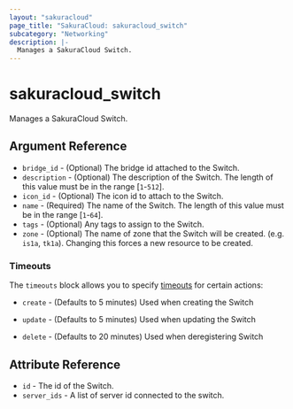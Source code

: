 ```yaml
---
layout: "sakuracloud"
page_title: "SakuraCloud: sakuracloud_switch"
subcategory: "Networking"
description: |-
  Manages a SakuraCloud Switch.
---
```


# sakuracloud_switch

Manages a SakuraCloud Switch.

## Argument Reference

* `bridge_id` - (Optional) The bridge id attached to the Switch.
* `description` - (Optional) The description of the Switch. The length of this value must be in the range [`1`-`512`].
* `icon_id` - (Optional) The icon id to attach to the Switch.
* `name` - (Required) The name of the Switch. The length of this value must be in the range [`1`-`64`].
* `tags` - (Optional) Any tags to assign to the Switch.
* `zone` - (Optional) The name of zone that the Switch will be created. (e.g. `is1a`, `tk1a`). Changing this forces a new resource to be created.



### Timeouts

The `timeouts` block allows you to specify [timeouts](https://www.terraform.io/docs/configuration/resources.html#operation-timeouts) for certain actions:

* `create` - (Defaults to 5 minutes) Used when creating the Switch


* `update` - (Defaults to 5 minutes) Used when updating the Switch

* `delete` - (Defaults to 20 minutes) Used when deregistering Switch



## Attribute Reference

* `id` - The id of the Switch.
* `server_ids` - A list of server id connected to the switch.





